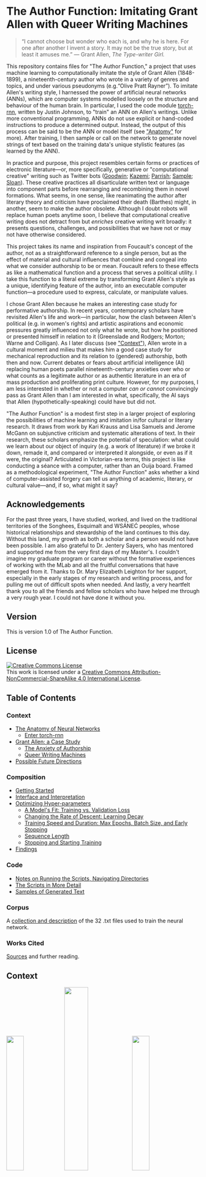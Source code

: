 # The Author Function: Imitating Grant Allen with Queer Writing Machines

> “I cannot choose but wonder who each is, and why he is here. For one after another I invent a story. It may not be the true story, but at least it amuses me.” — Grant Allen, *The Type-writer Girl.*

This repository contains files for "The Author Function," a project that uses machine learning to computationally imitate the style of Grant Allen (1848-1899), a nineteenth-century author who wrote in a variety of genres and topics, and under various pseudonyms (e.g.“Olive Pratt Rayner”). To imitate Allen's writing style, I harnessed the power of artificial neural networks (ANNs), which are computer systems modelled loosely on the structure and behaviour of the human brain. In particular, I used the code module [torch-rnn](https://github.com/jcjohnson/torch-rnn), written by Justin Johnson, to "train" an ANN on Allen's writings.  Unlike more conventional programming, ANNs do not use explicit or hand-coded instructions to produce a determined output. Instead, the output of this process can be said to be the ANN or model itself (see ["Anatomy"](#the-anatomy-of-neural-networks) for more). After training, I then sample or call on the network to generate novel strings of text based on the training data's unique stylistic features (as learned by the ANN).

In practice and purpose, this project resembles certain forms or practices of electronic literature—or, more specifically, generative or "computational creative" writing such as Twitter bots ([Goodwin](https://medium.com/artists-and-machine-intelligence/adventures-in-narrated-reality-6516ff395ba3); [Kazemi](http://tinysubversions.com/); [Parrish](http://www.decontextualize.com); [Sample](https://medium.com/@samplereality/a-protest-bot-is-a-bot-so-specific-you-cant-mistake-it-for-bullshit-90fe10b7fbaa); [Sloan](https://www.robinsloan.com/notes/writing-with-the-machine/)). These creative practices all disarticulate written text or language into component parts before rearranging and recombining them in novel formations. What seems, in one sense, like reanimating the author after literary theory and criticism have proclaimed their death (Barthes) might, in another, seem to make the author obsolete. Although I doubt robots will replace human poets anytime soon, I believe that computational creative writing does not detract from but *enriches* creative writing writ broadly: it presents questions, challenges, and possibilities that we have not or may not have otherwise considered.

This project takes its name and inspiration from Foucault's concept of the author, not as a straightforward reference to a single person, but as the effect of material and cultural influences that combine and congeal into what we consider authorship to be or mean. Foucault refers to these effects as like a mathematical function and a process that serves a political utility. I take this function to a literal extreme by transforming Grant Allen's style as a unique, identifying feature of the author, into an executable computer function—a procedure used to express, calculate, or manipulate values.

I chose Grant Allen because he makes an interesting case study for performative authorship. In recent years, contemporary scholars have revisited Allen's life and work—in particular, how the clash between Allen's political (e.g. in women's rights) and artistic aspirations and economic pressures greatly influenced not only what he wrote, but how he positioned or presented himself in relation to it (Greenslade and Rodgers; Morton; Warne and Colligan). As I later discuss (see ["Context"](#grant-allen-a-case-study)), Allen wrote in a cultural moment and milieu that makes him a good case study for mechanical reproduction and its relation to (gendered) authorship, both then and now. Current debates or fears about artificial intelligence (AI) replacing human poets parallel nineteenth-century anxieties over who or what counts as a legitimate author or as authentic literature in an era of mass production and proliferating print culture. However, for my purposes, I am less interested in whether or not a computer *can or cannot* convincingly pass as Grant Allen than I am interested in what, specifically, the AI says that Allen (hypothetically-speaking) could have but did not.

"The Author Function" is a modest first step in a larger project of exploring the possibilities of machine learning and imitation in/for cultural or literary research. It draws from work by Kari Krauss and Lisa Samuels and Jerome McGann on subjunctive criticism and systematic alterations of text. In their research, these scholars emphasize the potential of speculation: what could we learn about our object of inquiry (e.g. a work of literature) if we broke it down, remade it, and compared or interpreted it alongside, or even as if it were, the original?
Articulated in Victorian-era terms, this project is like conducting a séance with a computer, rather than an Ouija board. Framed as a methodological experiment, "The Author Function" asks whether a kind of computer-assisted forgery can tell us anything of academic, literary, or cultural value—and, if so, what might it say?

## Acknowledgements

For the past three years, I have studied, worked, and lived on the traditional territories of the Songhees, Esquimalt and WSÁNEĆ peoples, whose historical relationships and stewardship of the land continues to this day. Without this land, my growth as both a scholar and a person would not have been possible. I am also grateful to Dr. Jentery Sayers, who has mentored and supported me from the very first days of my Master's. I couldn't imagine my graduate program or career without the formative experiences of working with the MLab and all the fruitful conversations that have emerged from it. Thanks to Dr. Mary Elizabeth Leighton for her support, especially in the early stages of my research and writing process, and for pulling me out of difficult spots when needed. And lastly, a very heartfelt thank you to all the friends and fellow scholars who have helped me through a very rough year. I could not have done it without you.

## Version

This is version 1.0 of The Author Function.

## License

<a rel="license" href="http://creativecommons.org/licenses/by-nc-sa/4.0/"><img alt="Creative Commons License" style="border-width:0" src="https://i.creativecommons.org/l/by-nc-sa/4.0/88x31.png" /></a><br />This work is licensed under a <a rel="license" href="http://creativecommons.org/licenses/by-nc-sa/4.0/">Creative Commons Attribution-NonCommercial-ShareAlike 4.0 International License</a>.

## Table of Contents

### Context
* [The Anatomy of Neural Networks](#the-anatomy-of-neural-networks)
  * [Enter torch-rnn](#enter-torch-rnn)
* [Grant Allen: a Case Study](#grant-allen-a-case-study)
  * [The Anxiety of Authorship](#the-anxiety-of-authorship)
  * [Queer Writing Machines](#queer-writing-machines)
* [Possible Future Directions](#possible-future-directions)

### Composition
* [Getting Started](#getting-started)
* [Interface and Interpretation](#interface-and-interpretation)
* [Optimizing Hyper-parameters](#optimizing-hyper-parameters)
  * [A Model's Fit: Training vs. Validation Loss](#a-models-fit-training-vs-validation-loss)
  * [Changing the Rate of Descent: Learning Decay](#changing-the-rate-of-descent)
  * [Training Speed and Duration: Max Epochs, Batch Size, and Early Stopping](#training-speed-and-duration-max-epochs-batch-size-and-early-stopping)
  * [Sequence Length](#sequence-length)
  * [Stopping and Starting Training](#stopping-and-starting-training)
* [Findings](#findings)

### Code
* [Notes on Running the Scripts, Navigating Directories](#notes-on-running-the-scripts-navigating-directories)
* [The Scripts in More Detail](#the-scripts-in-more-detail)
* [Samples of Generated Text](#samples-of-generated-text)

### Corpus

A [collection and description](#corpus) of the 32 .txt files used to train the neural network.

### Works Cited

[Sources](#works-cited) and further reading.

## Context

<img src="images/Grant-Allensq.jpg" width="30%" /><img src="images/1-layers.png" width="35%" /><img src="images/typist.jpg" width="30%"/>
*Images: a portrait of Grant Allen (left), an illustration of a simple neural network's layers (centre), a typist typing with a Sholes typewriter (right)*

### The Anatomy of Neural Networks

This project uses [torch-rnn](https://github.com/jcjohnson/torch-rnn), a series of modules, written for the Torch framework by Justin Johnson and based on Andrej Karpathy’s [char-rnn](https://github.com/karpathy/char-rnn), that generates text using artificial neural networks ("ANNs"). ANNs are computer systems that loosely mimic the human brain. They consist of networks of neuron-like "nodes" that are grouped into layers, with nodes from one layer connected to nodes in other layers (see Fig. 1).

<img src="images/1-layers.png" width="60%">

*Figure 1: Illustration of a neural network with arrows showing how information travels through it. Image made by Colin M. Burnett, care of Wikimedia Commons.*

Where we might typically expect a program or algorithm to execute a list of instructions sequentially or line-by-line, the nodes in an ANN fire simultaneously (in parallel) across the connections between nodes and/or between layers. Fig. 1 illustrates how this firing sequence, called “forward propagation,” works over time, making its way from the input layer, through intervening layers, until it reaches the final, output layer. The more numerous or dense the hidden layers, the larger, more complex, and more powerful the ANN.

Before forward propagation begins, the ANN sets a small portion of data aside called validation data (more on this later), and assigns a weight to each connection or synapse. (For its initial pass, the network uses a random value.) As input values move through the layers, the ANN multiplies them by the synaptic weights and then calculates the sum total activation (see Fig. 2).

![image alt text](images/2-forwardProp.gif)

*Figure 2: Animated GIF of forward propagation. Note the weight of each connection represented by W. Animation sampled from an animated GIF by Wil C.*

Forward propagation stops with the output layer. At this point, the ANN calculates the degree of error and then, in a process called backpropagation, it goes backwards through the layers and adjusts the weight of each connection to produce better results the next time.  As the network cycles its way through the data, propagating forwards and backwards and adjusting the weights accordingly, it learns. That is, it improves its guesses by reducing or minimizing the error (the distance between its guess and the correct value) over time. With torch-rnn and other recurrent neural networks, the ANN learns, not only from its previous guess and its context (what comes before and after the target), but also from a whole history of previous guesses and their contexts. This learning process is called training (a neural network) (see Fig. 3).

![image alt text](images/3-fullProp.gif)

*Figure 3: Animated GIF of one full cycle of activation, including forward propagation and backpropagation. Animation sampled from a GIF by Wil C.*

Once the training process is complete, we can ask a trained ANN to generate a novel sequence—that is, to "sample" from the network—by running in forward propagation mode only, using the weights it learned while training.

#### Enter torch-rnn

![screenshot of torch-rnn main Github page](images/torch-rnn.png)

In May 2015, Andrej Karpathy published ["The Unreasonable Effectiveness of Recurrent Neural Networks"](http://karpathy.github.io/2015/05/21/rnn-effectiveness/) and made [the accompanying code](https://github.com/karpathy/char-rnn) free and available online. Like its name suggests, char-rnn allows you to train an ANN on a corpus of your choosing and then generate novel text character by character, in two-character sets. Since then, many others have adapted Karpathy's code or method for their own projects (e.g. Ross Goodwin's work in ["Narrated Reality"](https://medium.com/artists-and-machine-intelligence/adventures-in-narrated-reality-6516ff395ba3), Lars Hiller Eidnes' [word-rnn](https://github.com/larspars/word-rnn), Aaron Ng's [Netflix synposis generator](https://medium.com/aaronn/generating-netflix-synopses-with-a-recurrent-neural-network-e8aef791fdce)).

One such project is torch-rnn, an improved version of char-rnn that I adopted for my own project. Like char-rnn, torch-rnn allows us to create, train, and sample ANNs on personal computers without advanced knowledge or formal training in Computer Science or statistics. Instead, we can adjust a list of settings, called flags or hyper-parameters (see [“Optimizing Hyper-parameters”](https://github.com/jcjohnson/torch-rnn/blob/master/doc/flags.md)), to be used by the ANN when preprocessing, training, or sampling from the network.

More simply put, torch-rnn lets me imitate Grant Allen’s style (as calculated by the ANN) by training it on selected works available at [Project Gutenberg](http://onlinebooks.library.upenn.edu/webbin/gutbook/author?name=Allen%2C%20Grant%2C%201848-1899) (see the [“Corpus” folder](corpus) for more). I then sample from the model to produce novel text (see Fig. 4)—text that Allen did not write but, hypothetically- and statistically-speaking, could have.


Sample 1	               |  Sample 2
:-------------------------:|:-------------------------:
![](images/4-sample1.png)  | ![](images/4-sample2.png)

Sample 3				   |    Sample 4
:-------------------------:|:-------------------------:
![](images/4-sample3.png)  | ![](images/4-sample4.png)

*Fig 6: Pictures of samples at different points in the model and what they produce*

### Grant Allen: a Case Study

Grant Allen (1848-1899) wrote in many different genres and disciplines; he wrote both fiction (e.g. short stories, novels) and non-fiction (e.g. essays, scientific articles, travel guides). In 1876, he began writing professionally and published short stories under pen names such as J. Arbuthnot Wilson and Cecil Power ("Grant Allen"). He also published *The Type-writer Girl* (1897) and *Rosalba* (1899) under a cross-gendered pseudonym, Olive Pratt Rayner ("Grant Allen"). An extremely productive writer, he wrote more than thirty works of fiction in fifteen years with *The Woman who Did*(1895) becoming his most popular and lucrative achievement ("Grant Allen"). *The Woman Who Did*, which depicts a young woman who struggles against gender conventions, is generally read as sympathetic to women's rights and emancipation. It attracted as much criticism and satire as it did fame or admiration: for example, *Punch*, a popular and well-known satiric magazine, turned "The Woman Who..." into a catchphrase (Warne and Colligan 21-22).

In the latter half of the nineteenth century, Allen witnessed many changes in literary production and circulation. Automation and technological innovations increased the sheer volume of print material while lowering costs. At the same time, social changes, such as strong emphasis on education and the rising middle-class, meant that print material could reach far broader audiences than before. But although technological advances and decreasing costs may have made nineteenth-century books literature more accessible, they did not solve cultural debate about who counts as an author and what counts as "authentic" literature. 

### The Anxiety of Authorship

Throughout his life and career, Allen was very self-conscious and concerned with his own authorial identity and writing personae. Not only did he write under at least three pseudonyms on several occasions ("Grant Allen"), he even went to great lengths to create a backstory for "Olive Pratt Rayner" ("Literary Notes"); dedicate "her" novels to a fictional husband and brother (Allen 7); and insisted that no one know his identity as author until after his death ("News in Brief"). Furthermore, Vanessa Warne and Colette Colligan suggest that Allen's use of a cross-gender pseudonym and other writings reflect anxieties over writing as a male author in a genre with a largely female audience.

*The Type-writer Girl* also troubles any neat categorization of gender through multiple layers of imitation. For example, Allen's use of a cross-gendered pseudonym might expose the instability of gender roles or binaries—that is, their susceptibility to being faked—even as it can reinforce dominant conventions (e.g. the convention of female writers writing for a female market). Perhaps more subtly, the female protagonist creates a double disguise: Allen is writing as a woman writing (in first-person) as a female character (Cameron). And, as Cameron notes, it is possible that a reader might assume Rayner was writing from personal experience, giving the work an air of authenticity (236). Using machine learning to imitate Allen's style echoes Allen's own gender imitations or personae in his writing.

*The Type-writer Girl* thematizes issues of gender, authorship, and authenticity. Somewhat like Allen himself, the novel's protagonist, Juliet Appleton, struggles to write original, creative literature while working as a typist, mindlessly transcribing and copying the words of her male boss. In Appleton, the novel presents a positive model for women's emancipation: a woman who is educated, talented, and has financial independence. Appleton's profession alludes to female labour and contributions to textual and literary production that are generally overlooked. In Allen's time, the labour of reproduction or duplication was gendered female and held a much lower status than the work of a masculine, original, and creative mind (Keep; Plant; Wosk). A typist or copyist worked for financial gain while a genius pursued an artistic vision; a genius creates and innovates while a hack merely imitates what has been done before.

### Queer Writing Machines

Allen's imitation game brings to mind early imitation games of AI (ca. 1950s)—games that test a machine's ability to convincingly imitate human beings. The most famous of these is "the Turing test," in which a human interlocutor converses with two participants: one is a human while the other is an AI imitating a human. If the AI is able to convince the interlocutor, the AI is said to pass the Turing test. It is perhaps fitting, then, to imitate Allen’s writing using a neural network that (albeit very loosely) imitates the workings of a human brain. Furthermore, what is often ignored is that Turing's original test as he described it is explicitly about gender imitation rather than the imitation of a supposedly universal human essence. In fact, for an AI to pass Turing's original imitation game, it would have to convincingly imitate a man imitating a woman (n.p.). Both Allen and Turing's imitation games are couched in the imitation of gender specifically, suggesting that intelligence, whether human or artificial, cannot exist outside of or divorced from cultural concerns such as gender.

Moreover, late twentieth-century anxieties that AI will replace human authors might strangely echo nineteenth-century anxieties over the decline of handcraft or reactions against automation and mechanical reproduction (e.g. Ludditism or the Arts and Craft Movement). However, then as now, new or mass-market technologies did not straightorwardly or completely replace craft so much as it morphs or develops in response to them (Adamson 44). Similarly, as Ross Goodwin argues, machine learning and other forms of generative art do not replace humans; instead, they offer more, not less, affordances, spaces, and techniques for composition (n.p.). In both cases, the former attitude deemphasizes human agency and labour in designing, making, operating, and maintaining the machine. Furthermore, in terms of aesthetics, the human or handmade is not necessarily better or more desirable than, or even neatly separable from, the machine-made. For example, eighteenth-century artisans might well have sought the very regularity and efficiency in their work that later became disparaged and denigrated as the aesthetics of mechanical reproduction (Adamson 44). 

As biographer Richard Le Gallienne writes of Allen,

>"In the merely mechanical—but how important—matter of 'turning out' his 'copy' he was quite amazing. Anyone who stayed in his house will remember how his typewriter could be heard, as you crossed the hall, punctually beginning to click at nine every morning and, if you eavesdropped, you would seldom note a pause in its rapid clicking." (204)

This spectacle of productivity, as Leah Price notes, "Like the semantic ambiguity of the term 'type-writer' — person or thing? — Allen's 'merely mechanical' writing reduces him to a metonymic extension of his machine" (138). Price also writes that Allen's role in demonstrating the capabilities of a typewriter, of which Allen himself was one of the first early adopters, might align him with other notable demonstrators: women that typewriter companies relied on to advertise and market their products.

![Lillian Sholes with typewriter](images/7-lillianSholes.jpeg)

*Fig. 7: Lillian Sholes, the daughter of inventor Christopher Latham Sholes, with one of her father's experimental typewriters (ca. 1872). Image information from Wosk (p. 24), image care of the University of Wisconsin Digital Collections Center.*

Although Allen does not and cannot embody or inhabit the position of women in this context, he does at least test the elasticity of such gender categories. Furthermore, Allen's own struggle to assert his originality despite churning out his "'copy'"—the very same struggle Juliet Appleton grapples with—might have highlighted both the plight and lowered status of textual reproduction. He challenged the binary distinction between duplication and creative work, as well as their gendered inflections. Or, to put it differently, Grant Allen was a queer writing machine.

### Possible Future Directions

Like *The Woman who Did*, much of Allen’s work deals with themes of gender and female emancipation in particular. For example, *The Type-writer Girl* features a headstrong female protagonist who is determined to support herself financially and chooses not to marry in spite of her love interest’s affections. (*The Type-writer Girl*) However, Allen’s own gender politics are both controversial and contested in current scholarship. Although he wrote explicitly in support of women’s rights and independence, many scholars note that he seemed unable to reconcile this with his Darwinist emphasis on reproduction and motherhood (Atchison; Cameron). If we use a neural network and train it on his writing, we could produce text that Grant Allen never wrote but *theoretically could have*. As a kind of speculative exercise, (Krauss; Rosner; Samuels and McGann) we could then interpret this artificially-produced text as if it were the original. By itself or through comparative analysis with the original, this process might tell us something new about gender politics in the late nineteenth century that we might not have learned otherwise.

Furthermore, we might link the Author Function's gender imitation to gender performativity. First coined by Judith Butler, performativity refers to the coerced repetition or performance of a gender ideal that is never realized as authentic, despite all attempts. Similarly, my project also functions as a kind of imitation without an original: it automates the performance of authorship in search of novel conceptions of gender that congeal over time and through repetition, rather than seek to uncover what Grant Allen personally "really meant." Although a full discussion of gender is outside the scope of this project, it’s worth considering how this project might productively speak to forgotten queer histories of computing.

Lastly, neural networks, as a medium or methodology, are relatively opaque when compared to other kinds of programming. Although we may design the general architecture of a model (via parameters), we do not have explicit control once the training process starts and can’t see the results until the training process has ended. Neural networks are unique in this. Where we might normally expect a program to execute a specific set of instructions to produce a deterministic output, the "output" of a neural network is the model itself—which in turn becomes a platform for generating its own outputs (Berger n.p.). Placed alongside other forms of generative writing, this project also invokes an “aesthetic of surprise” that emerges when designers confront, or concede, an absence of control. (Howe and Soderman n.p.) In this project, I tried to walk the line between surprise (what is unexpected) and coherence (what is legible). In this way, imitation exceeds rote repetition and becomes a creative endeavour in and of itself. In other words, imitation demands some measure of originality—some might even say authenticity—even as it passes as a convincing duplicate of something else.

## Composition

I ran the following software on my personal laptop, which has a 64-bit Windows operating system and 8.00 GB of RAM (Random Access Memory). To simulate a Linux operating system, I used Bash on Ubuntu on Windows.

![Screenshot of torch-rnn Github page](images/torch-rnn.png)

### Getting Started

Running torch-rnn requires a number of dependencies that are all listed on the [torch-rnn page](https://github.com/jcjohnson/torch-rnn). You will need to install [Python](https://www.python.org/) and [Lua](https://www.lua.org/manual/5.3/readme.html) before installing [Torch](http://torch.ch/). Note that the commands listed there are meant to be entered into a Linux command line (see ["Getting to Know the Command Line"](https://www.davidbaumgold.com/tutorials/command-line/) by David Baumgold).

If you have Windows 10, I highly recommend using Bash on Ubuntu on Windows so that you can type in the commands as is. (There are [several](https://www.howtogeek.com/249966/how-to-install-and-use-the-linux-bash-shell-on-windows-10/) [tutorials](https://msdn.microsoft.com/en-us/commandline/wsl/install_guide) on the web that walk you through installation.) If you have older versions of Windows, consider upgrading or installing a shell such as [Cygwin](http://www.cygwin.com/), [Babun](https://babun.github.io/), or [win-bash](http://win-bash.sourceforge.net/). If you have a Mac, you can open the Terminal (command line interface) via Applications > Utilities > Terminal.

Installing and using a GPU (Graphics Processing Unit) is optional and you have to check if your computer meets the requirements first. A GPU would allow you to train your models much faster, although there are some options for increasing performance with a CPU only (see "Optimizing Hyper-parameters").

### Interface and Interpreting Results

Modelling and using a neural network consists of [three steps](https://github.com/jcjohnson/torch-rnn).

1. **Preprocessing**: running a Python script to prepare the data (a .txt file) for training.

2. **Training**: running a script to train a neural network on your data.

3. **Sampling**: once the neural network has been trained, you can generate samples of text based on what the network learned.

During all three steps, you can configure what are called [flags](https://github.com/jcjohnson/torch-rnn/blob/master/doc/flags.md) or hyper-parameters: settings you can use to tweak or optimize your model (see ["Optimizing Hyper-parameters"](#optimizing-hyper-parameters)). You can get drastically different models by changing its hyper-parameters.

The goal of the training process is to minimize the loss value (a representation of the margin of error)—in particular validation loss, which represents the error or distance between the model's prediction and actual data. When sampling a checkpoint (see below), it is usually best to sample the checkpoint with the lowest validation loss (and hence your most accurate model).

Once you start the training process, you will see something like Fig. 8. From this interface, we can infer a number of characteristics.

![The interface for torch-rnn](images/7-interface.png)
*Figure 8: The interface for torch-rnn.*

**(Number of) Epoch(s):** An epoch is one full pass or cycle through the training data—i.e. your network has seen all of the samples once. The interface tells you the current epoch out of the total number of epochs (you can modify the total with the flag `--max_epochs`).

**Iteration(s):** The number of training iterations the model runs through, presented in the format `current iteration / total iterations`. The more complex your model, the more iterations it will need.

**Checkpoint:** Every 1000 iterations, torch-rnn saves a checkpoint from the model in the cv folder (e.g. `cv/checkpoint_10000.t7`). Once training is done, you pick a checkpoint at which to sample the model.

**Loss:** Loss represents the error rate for the model, so it follows that the goal of training is to minimize loss as much as possible.

**Training Loss:** This number represents how well the model predicts the data it’s currently training on. By default, the model prints training loss for every iteration.

**Validation Loss:** This number represents how well the model predicts data that was previously set aside before training (i.e. it is data that the model has never seen before). The model prints validation loss for the entire network every thousand iterations. This step may take a while to process depending on the size of your validation set.

### Optimizing Hyper-parameters

Although torch-rnn may make ANNs more accessible to non-specialists, optimizing the model to produce legible text can take a lot of time and trial-and-error. Neural networks like this one are "the ultimate ‘black boxes’. Apart from defining the general architecture of a network and perhaps initially seeding it with...random numbers, the user has no other role than to feed it input and watch it train and await the output" (Burger).

However, there are ways to adjust the architecture of the network by using hyper-parameters ("parameters") in order to drive the loss down and produce a better model. We can use this [list of flags](https://github.com/jcjohnson/torch-rnn/blob/master/doc/flags.md) to modify the parameters. In the following, I discuss a number of tips for the training and sampling process that I’ve compiled and synthesized from different sources.

It can be helpful to train on smaller bits of information first (but at least 1 MB’s worth of data) to get a feel for how the parameters work before training larger models, which obviously take more time. It is also helpful in the beginning to abort models that aren’t working out well (`Ctrl/Cmd + z`) instead of letting the model run; that way you can test a different set of parameters more quickly.

#### A Model’s "Fit": Training Loss vs. Validation Loss

As I said before, the goal of training is to minimize both types of loss, which should decrease over time as the model works its way through the data. If we were to plot the loss through time, it would initially decrease quickly and then gradually slow down as it approaches minimal loss. For more on general information on gradient descent, see [Tejani](https://alykhantejani.github.io/a-brief-introduction-to-gradient-descent/). See “Gradient Clipping” for more on how to adjust the gradient itself.

![Graph showing gradient descent](images/8-gradientDescent.gif)

*FIGURE 8: Graph illustrating gradient descent as the arrow travels towards a minimum loss point. Animation care of Lijia Yu (http://vis.supstat.com/2013/03/gradient-descent-algorithm-with-r/)*

In practice, the gradient is not quite so smooth and can fluctuate even as the overall trend slopes downward. I would recommend copying and pasting the information printed at every checkpoint into a blank Excel document so you can keep track of (training and validation) loss values and whether they are increasing or decreasing over time. This can be useful, not only for deciding which checkpoint you’d like to sample from later, but also to judge if a model is underfitting or overfitting by looking at the relationship between training and validation loss.

There are four possible scenarios:

1. If validation loss is consistently very similar or (almost equal) to training loss, your network may be **underfitting**: that is, your model is not predicting the training or validation data very well (see [Brownlee](https://machinelearningmastery.com/overfitting-and-underfitting-with-machine-learning-algorithms/) for more). To fix it, increase `-rnn_size` or `-num_layers` or even `-seq_length` (Karpathy n.p.).

2. If training loss is consistently much lower than validation loss, the model is **overfitting**, meaning your model is learning "too well" and starting to memorize sequences instead of predicting them[Brownlee](https://machinelearningmastery.com/overfitting-and-underfitting-with-machine-learning-algorithms/). Overfitting actually makes the model’s prediction less accurate by introducing errors into your data (Brownlee). To fix it, you can decrease the model size (using `-rnn_size` or `-num_layers`), increase dropout (`-dropout`), or stop the model early (press Ctrl/Cmd + z in command line to abort commands). The latter is known as “early stopping” ([Bengio](https://arxiv.org/pdf/1206.5533.pdf)); [Perchelt](http://page.mi.fu-berlin.de/prechelt/Biblio/stop_tricks1997.pdf)).

3. If validation loss is consistently slightly higher than your training loss (by around 0.1 or slightly more), then your model has a **good fit**.

4. If validation loss is consistently and significantly lower than your training loss then **the fit is unknown** ([cdeterman](https://stats.stackexchange.com/questions/187335/validation-error-less-than-training-error)). This is unusual because it means your model is predicting completely new information better than the information on which it’s trained. Increasing the size of the model seems to help.

As an overall strategy, Karpathy recommends deliberately overfitting a model and then using different dropout values to get a better fit ([Karpathy n.p.](https://github.com/karpathy/char-rnn)).

#### Changing the Rate of Descent: Learning Decay

As previously stated, the loss value can be plotted along a decreasing gradient. Torch-rnn allows you to adjust the gradient using the flags `-lr_decay_every`, `-lr_decay_factor,` and `-grad_clip` (see [torch-rnn flags](https://github.com/jcjohnson/torch-rnn/blob/master/doc/flags.md#training) for definitions and details). A common way to smooth the gradient is gradient clipping, which normalizes values that stray out of an accepted range (Grosse). If your loss fluctuates a lot, you can increase/adjust gradient clipping to decrease the bouncing.

`-lr_decay_every` and `-lr_decay_factor`affect the shape of the gradient. Increasing these numbers would make the gradient steeper while decreasing them will do the opposite. In practice, it is best to strike a balance between the two. Too steep and the loss will plateau and not decrease as much as it could have if the curve were more gradual; however, if the curve is too gradual or shallow, the model will take a lot of time to train (see Fig. 9)([Udacity](https://www.udacity.com/course/deep-learning--ud730)).

![Graph of learning gradients](images/9-gradientGraph.png)

*Figure 9: Graph of different learning gradients and how loss changes over time. Screenshot of a video by Udacity:(https://www.udacity.com/course/deep-learning--ud730).*

#### Training Speed and Duration: Max Epochs, Batch Size, and Early Stopping

`-max_epochs` controls how many rounds or passes the network makes at the data. Larger values lengthen the training process. One common practice is to deliberately overfit the network but stop the training process just before the loss begins to increase again (i.e. stop the network before it becomes less accurate). We could do this by lowering `-max_epochs` to cut off the gradient at a particular place, or stop the training process manually.

`-batch_size` specifies the amount of data that is processed in parallel (i.e. simultaneously). Lower batch sizes can appear to radically increase computation speed, but it also increases the variance of the loss value—i.e. the loss value appears to bounce up and down even as it decreases overall (Bengio 9). As a consequence, it may take more iterations to decrease noticeably, which in turn can increase computation time. Speaking from personal experience, I still generally find it faster and better overall to go with a small batch size (40 or below).

Early stopping refers to the practice of stopping or cutting off the training process before the network begins to overfit and lose accuracy (Bengio). If we chart the validation loss over time while overfitting, it would create a parobola-type shape; loss falls to a certain point and then begins to rise again as the network becomes too specific, losing its ability to generalize features to new data. With early stopping, we stop or cut off the training process at the sweet spot, where loss was the lowest, and sample from the corresponding checkpoint.

#### Sequence Length

Sequence length specifies the number of steps back a network looks at (when going through backpropagation). At larger `-seq_length` values, the network will be able to find broader patterns across a string of characters where the current step might depend on a step much further back. Consider, for example, trying to predict the last word in "the clouds are in the *sky*" vs. “I grew up in France . . . I speak perfect *French*” ([Olah n.p.](http://colah.github.io/posts/2015-08-Understanding-LSTMs/)). Increasing `seq_length` will also increase the total number of iterations.

#### Stopping and Starting Training

Training a network may take a lot of time (hours or, more likely, days). At any point, we can interrupt or abort the training process by typing `Cntrl/Cmd + z`. This can be particularly helpful when using the Early Stopping technique (see ["Training Speed and Duration"](#heading=h.3rdcrjn)); change parameters partway through; or if you want to shut down your computer or put it in standby/sleep mode. To (re)start the training process, use the `-init_from` flag and, optionally, the `reset iteration` tag.

### Findings

The resulting samples of the model are still fairly non-sensical and not likely to be mistaken for a human author any time soon. However, this is not necessarily a bad thing: for most writers of generative or computational creative writing, absurdity can be a defining feature. As with most if not all generative literature, it takes a lot of samples to produce something meaningful. As Goodwin notes, we can feed the network lines from the training corpus to push it to write more legibly, as well as adjust the temperature to produce either more random or more regular samples [(n.p.)](https://medium.com/artists-and-machine-intelligence/adventures-in-narrated-reality-6516ff395ba3). For example, with a low temperature, a model tends to yield samples that repeat words and/or syntactic structures with little punctuation. By contrast, a high temperature yields more variable but less sensical samples with relatively more punctuation (see Fig. 9). As Goodwin puts it, temperature represents how much creative risk a model takes (n.p.).

![Low temperature sample](images/tempSamp1) ![High temperature sample](images/tempSamp2)

Put differently, sampling is a balancing act between variance—what we might consider more surprising or creative—and coherence—what is recognizable as the logical or grammatical structure of English. Occasionally, the model will also produce non-words such as "cleeds" or "tade," although I'm not clear what exactly causes this or whether or not it can be influenced through training or preprocessing.

In future, the model would likely produce much better results if I fed it more data. However, I would likely need an effective way to correct for OCR errors. Most available transcriptions of Allen's work (e.g. on archive.org or through Hathi Trust) contain a significant number of errors that could influence training, especially if the total corpus is not particularly large. Goodwin discusses other techniques, such as resequencing paragraphs according to word frequency or simplifying proper names/nouns [(n.p.)](https://medium.com/artists-and-machine-intelligence/adventures-in-narrated-reality-part-ii-dc585af054cb). I have not tried these techniques but they may be fruitful.

## Code

![Screenshot of code](../images/script.png)

This folder contains a number of python scripts I used to prepare the corpus for modelling. As an overview, I followed these general steps to prepare the file:

1. Download the file into two locations: samples/raw and samples/stripped. The raw folder contains backup copies of the files (as they were when downloaded). (See ["Corpus"](#corpus) for more.)
2. In the stripped folder, open each file and remove all paratextual material—i.e. copyright license, advertisements, table of contents, etc. that appear at the start or end of the file.
3. Once all the needed files have been stripped, run `cleanup.py`. `cleanup.py` reads every file, filters out unwanted lines and characters. Then it writes the results into one long string (i.e. without paragraph breaks or blank lines) into a file of the same name in the oneString folder. You can use `cleanup.py` for every .txt file in the folder, or give it specific target files.
4. Run ```mergeFiles.py``` to create one long file by appending all the files in oneString together, one after the other, with merged.txt as its output. You can also copy/paste the relevant code into `cleanup.py` to do this and cleanup in the same step. `merged.txt` shouldn’t have any special characters such as & or ^ in it, or the next step will fail with an encoding error.
5. Begin the [preprocessing steps](https://github.com/jcjohnson/torch-rnn#step-1-preprocess-the-data), then train, and sample from, the neural network.

### Notes on Running the Scripts, Navigating Directories

Because the scripts are written in Python, they require downloading and installing Python in order to run. The scripts were written in Python 2.7; I haven’t tested if they work with other versions. See [these instructions](https://en.wikibooks.org/wiki/A_Beginner%27s_Python_Tutorial/Installing_Python) for more on how to download and install Python.

I designed and tested the scripts to run in [Bash on Ubuntu on Windows 10](https://msdn.microsoft.com/en-us/commandline/wsl/about), a windows subsystem and interface that allows you to run command line code as if you had a Linux machine (if you have Windows, I highly recommend it since many of packages and instructions out there are written for the Linux command line anyway). Mac users can find a Linux command line with Terminal (Go to Applications/Utilities). If you want to run Python in the Windows command line, you will need to provide the file paths for Python like this:

```C:\Python27\python.exe C:\Users\Tiff\Documents\UVic\Classes\ENGL598\scripts\cleanup.py```

Replace the second file path (C:\Users\Tiff…) with the file path to folder with the scripts in it.

To run the scripts, you will need to navigate to the scripts directory (i.e. the "scripts" folder). See [this page](http://www.macworld.co.uk/feature/mac-software/how-use-terminal-on-mac-3608274/) for more on navigating directories in command line. The three commands you will need most often are (in Bash or Terminal):

`cd [file path]/[name of folder] + Enter` to enter that directory.

`ls + Enter` to list all the files in the current directory.

`cd .. + Enter` to go up one level/directory.

### The Scripts in More Detail

**cleanup.py** deletes extraneous symbols/characters (e.g. |,\_) and filters out paratextual material such as chapter headings, blank/empty lines, etc.. It returns the .txt. file in one long string into the`samples/oneString` folder. You can change the name/location of the source folder (the input or `corpus/stripped` by default) or the destination folder (the output or `corpus/oneString` by default).

```
cd authorFunction/code
python cleanup.py
```

**keepLines.py** does the same thing as above but preserves paragraph breaks and spacing. (More specifically, it stitches the lines back together after splitting them.)

**mergeFiles.py** iterates through every file in `corpus/oneString` and writes its contents into a single file, merged.txt. Also contains the option to select (a list of) specific files.

```
cd authorFunction/code
python mergeFiles.py
```

**cleanup2.py** is a version of `cleanup.py` that I originally used for some [files from archive.org](https://archive.org/search.php?query=creator%3A%22Allen%2C+Grant%2C+1848-1899%22) but eventually didn't end up using for this project. I eventually went with only Gutenberg files because the Gutenberg transcriptions were more accurate, whereas the files from archive.org were full of optical character recognition (OCR) errors. However, `cleanup2.py` has some filters to correct and normalize common OCR errors.

## Corpus

![Image of a corpus file](images/corpus.png)

This corpus consists of 31 .txt files downloaded from [this Project Gutenberg page](http://onlinebooks.library.upenn.edu/webbin/gutbook/author?name=Allen%2C%20Grant%2C%201848-1899) compiled by [the Online Books Page and John Mark Ockerbloom](http://onlinebooks.library.upenn.edu/). I chose the Gutenberg files for their availability and accurate transcriptions. I chose only single-author books and did not include travel guides.

The corpus is organized into three different folders: ["raw"](raw) (the state they were when downloaded), [“stripped”](stripped)(devoid of paratextual material), and [“oneString”](onestring) (rewritten into one long sequence of characters without line breaks or carriage returns). See [the Code folder](../code) for more information on how the files and folders relate to each other or their context of use.

## Works Cited

Adamson, Glenn. *The Craft Reader*. Berg, 2010.

Allen, Grant. Introduction. *The British Barbarians: a Hilltop Novel*. G. P. Putnam & Sons, 1895. https://archive.org/stream/britishbarbarian00allerich#page/n13/mode/2up

Allen, Grant. *The Type-writer Girl.* C. Arthur Pearson, 1897. https://archive.org/stream/cihm_05084#page/n5/mode/2up

Atchison, Heather. "Grant Allen, Spencer and Darwin." *Grant Allen: Literature and Cultural Politics at the Fin de Siècle*. Ashgate, 2005, pp. .

Barthes, Roland. "The Death of the Author." *Image / Music / Text.* Translated by Stephen Heath. Hill and Wang, 1977, pp. 142-7. http://artsites.ucsc.edu/faculty/Gustafson/FILM%20162.W10/readings/barthes.death.pdf

Bengio, Yoshua. "Practical Recommendations for Gradient-Based Training of Deep Architectures." *ArXiv.org.*, 16 Sept. 2012, https://arxiv.org/pdf/1206.5533.pdf

Brownlee, Jason. "Overfitting and Underfitting With Machine Learning Algorithms." *Machine Learning Mastery*, 21 Mar. 2016, https://machinelearningmastery.com/overfitting-and-underfitting-with-machine-learning-algorithms/

Burger, Josef. "A Basic Introduction To Neural Networks." 4 Nov. 2010, http://pages.cs.wisc.edu/~bolo/shipyard/neural/local.html

Cameron, S. Brooke. “Sister of the Type: the Feminist Collective in Grant Allen’s The Type-writer Girl.” *Victorian Literature and Culture*, no. 40, 2012, pp. 229-244.

"(Charles) Grant Blairfindie Allen (1848-1899)." Cotton, J.S. and rev. Rosemary T. Van Arsdel. *Oxford Dictionary of National Biography*, Oxford University Press, 2004; online edn, April 2016. (http://www.oxforddnb.com.ezproxy.library.uvic.ca/view/article/373)

Foucault, Michel. "What is an Author?" *Aesthetics, Method, and Epistemology.* Edited by James D. Faubion. New Press, 1998. Translated by Robert Hurley et al. *Essential Works of Foucault, 1954-1984.* http://www.english.upenn.edu/~cavitch/pdf-library/Foucault_Author.pdf

Greenslade, William and Terence Rodgers. “Resituating Grant Allen: Writing, Radicalism, and Modernity.” *Grant Allen: Literature and Cultural Politics at the Fin de Siècle*. Ashgate, 2005, pp. 1-23.

Goodwin, Ross. “Adventures in Narrated Reality: New forms & interfaces for written language, enabled by machine intelligence.” *Artists and Machine Intelligence*, *Medium.com*, https://medium.com/artists-and-machine-intelligence/adventures-in-narrated-reality-6516ff395ba36ff395ba3

Grosse, Roger. "Lecture 15: Exploding and Vanishing Gradients." 29 Jul. 2016. http://www.cs.toronto.edu/~rgrosse/courses/csc321_2017/readings/L15%20Exploding%20and%20Vanishing%20Gradients.pdf

Howe, Daniel C. and A. Braxton Soderman. “The Aesthetics of Generative Literature: Lessons from a Digital Writing Workshop.” *Hyperrhiz*, no. 6, Fall 2009. Edited by Dene Grigar. http://hyperrhiz.io/hyperrhiz06/essays/the-aesthetics-of-generative-literature-lessons-from-a-digital-writing-workshop.html

Karpathy, Andrej. "char-rnn," *Github.com*, 30 Apr. 2016, https://github.com/karpathy/char-rnn

Kazemi, Darius. *Tiny Subversions*, n.d. http://tinysubversions.com/

Keep, Christopher. “The Cultural Work of the Type-Writer Girl.” *Victorian Studies*, vol. 40, no. 3, 1997, pp. 401-425.

Kraus, Kari. “Conjectural Criticism: Computing Past and Future Texts.” *Digital Humanities Quarterly*, vol. 3, no. 4, 2009, n.p. http://www.digitalhumanities.org/dhq/vol/3/4/000069/000069.html

Le Gallienne, Richard. "Grant Allen." *Attitudes and Avowals with Some Retrospective Reviews*. John Lane Co., 1910, pp. 167-211.

"Literary Notes." *The Australasian* [Melbourne, Australia], 16 Dec. 1899, issue 1759, p. 1402.

Morton, Peter. *“The Busiest Man in England”: Grant Allen and the Writing Trade, 1875-1900*. Palgrave Macmillan, 2005.

"News in Brief." *The Evening News* [Portsmouth, England], 27 Oct. 1899, issue 6981, p. 2.

Ockerbloom, John Mark. "Project Gutenberg titles by Grant Allen, (Allen, Grant, 1848-1899)." *The Online Books Page.* http://onlinebooks.library.upenn.edu/webbin/gutbook/author?name=Allen%2C%20Grant%2C%201848-1899

Olah, Christopher. "Understanding LSTM Networks," *colah's blog*, 27 Aug. 2015, http://colah.github.io/posts/2015-08-Understanding-LSTMs/

Parrish, Allison. *Decontextualize: Allison Parrish: words and projects*, 2016, www.decontextualize.com 

Perchelt, Lutz. "Early stopping—but when?" *Neural Networks: Tricks of the Trade*,Springer, pp 55-69. http://page.mi.fu-berlin.de/prechelt/Biblio/stop_tricks1997.pdf

Plant, Sadie. *Zeroes and Ones: Digital Women and the New Technoculture*. Fourth Estate, 1997.

Price, Leah. "Grant Allen's Impersonal Secretaries." *Grant Allen: Literature and Cultural Politics at the* Fin de Siècle. Greenslade and Rodgers, pp.

Sample, Mark. “A protest bot is a bot so specific you can’t mistake it for bullshit: A Call for Bots of Conviction.” *Medium.com*, 30 May 2014. https://medium.com/@samplereality/a-protest-bot-is-a-bot-so-specific-you-cant-mistake-it-for-bullshit-90fe10b7fbaa

Samuels, Lisa and Jerome McGann. “Deformance and Interpretation.” *New Literary History*, vol. 30, no. 1, 1999, pp. 25-26. http://www2.iath.virginia.edu/jjm2f/old/deform.html

Sloan, Robin. "Writing with the machine." *Robinsloan.com*, n.d. https://www.robinsloan.com/notes/writing-with-the-machine/

Tejani, Alykhan. "A Brief Introduction To Gradient Descent," *alykhantejani.com,* 1 Oct. 2016, https://alykhantejani.github.io/a-brief-introduction-to-gradient-descent/

Turing, Alan. “Computing Machinery and Human Intelligence.” *Mind*, no. 59, 1950, pp.433-460, www.loebner.net/Prizef/TuringArticle.html

Wosk, Julie. Women and the Machine: Representations from the Spinning Wheel to the Electronic Age. John Hopkins UP, 2001.